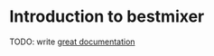 # Introduction to bestmixer

TODO: write [great documentation](http://jacobian.org/writing/what-to-write/)
